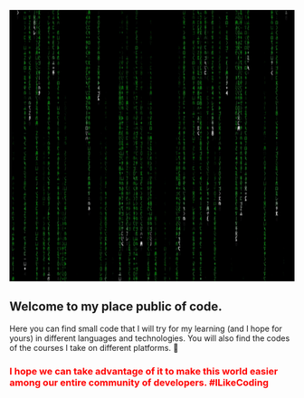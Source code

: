 <!--![](https://github.com/Beltran89/Beltran89/blob/main/image_Matrix.gif)-->
<p align="center">
  <img width="1024" height="480" src="https://github.com/Beltran89/Beltran89/blob/main/image_Matrix.gif" >
</p>

## Welcome to my place public of code.
Here you can find small code that I will try for my learning (and I hope for yours) in different languages ​​and technologies.
You will also find the codes of the courses I take on different platforms. 👋

### <p style="color:red">I hope we can take advantage of it to make this world easier among our entire community of developers. <strong>\#ILikeCoding</strong> </p>

<!--
**Beltran89/Beltran89** is a ✨ _special_ ✨ repository because its `README.md` (this file) appears on your GitHub profile.

Here are some ideas to get you started:

- 🔭 I’m currently working on ...
- 🌱 I’m currently learning ...
- 👯 I’m looking to collaborate on ...
- 🤔 I’m looking for help with ...
- 💬 Ask me about ...
- 📫 How to reach me: ...
- 😄 Pronouns: ...
- ⚡ Fun fact: ...
-->
